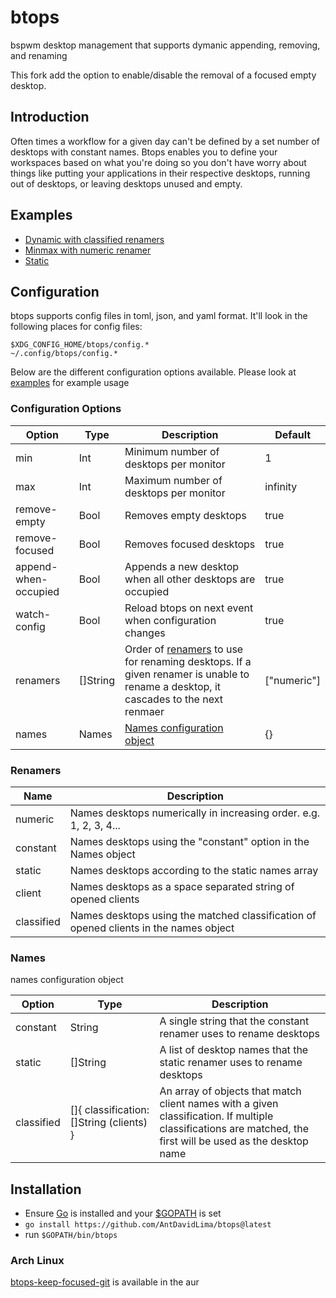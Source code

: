 # btops

bspwm desktop management that supports dymanic appending, removing, and renaming

This fork add the option to enable/disable the removal of a focused empty desktop.

## Introduction

Often times a workflow for a given day can't be defined by a set number of desktops with constant names. Btops enables you to define your workspaces based on what you're doing so you don't have worry about things like putting your applications in their respective desktops, running out of desktops, or leaving desktops unused and empty.

## Examples

- [Dynamic with classified renamers](https://github.com/AntDavidLima/btops/blob/master/examples/classified.toml)
- [Minmax with numeric renamer](https://github.com/antdavidlima/btops/blob/master/examples/minmax.toml)
- [Static](https://github.com/AntDavidLima/btops/blob/master/examples/static.toml)

## Configuration

btops supports config files in toml, json, and yaml format. It'll look in the following places for config files:

```
$XDG_CONFIG_HOME/btops/config.*
~/.config/btops/config.*
```

Below are the different configuration options available. Please look at [examples](https://github.com/antdavidlima/btops/tree/master/examples) for example usage

### Configuration Options

| Option               | Type     | Description                                                                                                                                    | Default     |
| -------------------- | -------- | ---------------------------------------------------------------------------------------------------------------------------------------------- | ----------- |
| min                  | Int      | Minimum number of desktops per monitor                                                                                                         | 1           |
| max                  | Int      | Maximum number of desktops per monitor                                                                                                         | infinity    |
| remove-empty         | Bool     | Removes empty desktops                                                                                                                         | true        |
| remove-focused       | Bool     | Removes focused desktops                                                                                                                       | true        |
| append-when-occupied | Bool     | Appends a new desktop when all other desktops are occupied                                                                                     | true        |
| watch-config         | Bool     | Reload btops on next event when configuration changes                                                                                          | true        |
| renamers             | []String | Order of [renamers](#renamers) to use for renaming desktops. If a given renamer is unable to rename a desktop, it cascades to the next renmaer | ["numeric"] |
| names                | Names    | [Names configuration object](#names)                                                                                                           | {}          |

### Renamers

| Name       | Description                                                                           |
| ---------- | ------------------------------------------------------------------------------------- |
| numeric    | Names desktops numerically in increasing order. e.g. 1, 2, 3, 4...                    |
| constant   | Names desktops using the "constant" option in the Names object                        |
| static     | Names desktops according to the static names array                                    |
| client     | Names desktops as a space separated string of opened clients                          |
| classified | Names desktops using the matched classification of opened clients in the names object |

### Names

names configuration object

| Option     | Type                                     | Description                                                                                                                                                  |
| ---------- | ---------------------------------------- | ------------------------------------------------------------------------------------------------------------------------------------------------------------ |
| constant   | String                                   | A single string that the constant renamer uses to rename desktops                                                                                            |
| static     | []String                                 | A list of desktop names that the static renamer uses to rename desktops                                                                                      |
| classified | []{ classification: []String (clients) } | An array of objects that match client names with a given classification. If multiple classifications are matched, the first will be used as the desktop name |

## Installation

- Ensure [Go](https://go.dev/) is installed and your [$GOPATH](https://go.dev/wiki/GOPATH) is set
- `go install https://github.com/AntDavidLima/btops@latest`
- run `$GOPATH/bin/btops`

### Arch Linux

[btops-keep-focused-git](https://aur.archlinux.org/packages/btops-keep-focused-git/) is available in the aur
